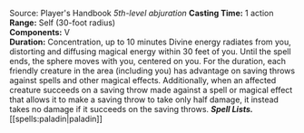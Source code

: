 Source: Player's Handbook
*5th-level abjuration*
**Casting Time:** 1 action  
**Range:** Self (30-foot radius)  
**Components:** V  
**Duration:** Concentration, up to 10 minutes
Divine energy radiates from you, distorting and diffusing magical energy within 30 feet of you. Until the spell ends, the sphere moves with you, centered on you. For the duration, each friendly creature in the area (including you) has advantage on saving throws against spells and other magical effects.
Additionally, when an affected creature succeeds on a saving throw made against a spell or magical effect that allows it to make a saving throw to take only half damage, it instead takes no damage if it succeeds on the saving throws.
***Spell Lists.*** [[spells:paladin|paladin]]